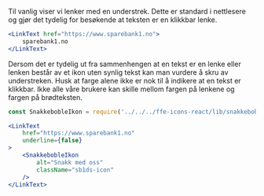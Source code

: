 Til vanlig viser vi lenker med en understrek. Dette er standard i nettlesere
og gjør det tydelig for besøkende at teksten er en klikkbar lenke.

```jsx
<LinkText href="https://www.sparebank1.no">
    sparebank1.no
</LinkText>
```

Dersom det er tydelig ut fra sammenhengen at en tekst er en lenke eller lenken
består av et ikon uten synlig tekst kan man vurdere å skru av understreken.
Husk at farge alene ikke er nok til å indikere at en tekst er klikkbar. Ikke
alle våre brukere kan skille mellom fargen på lenkene og fargen på brødteksten.

```jsx
const SnakkebobleIkon = require('../../../ffe-icons-react/lib/snakkeboble-ikon').default;

<LinkText
    href="https://www.sparebank1.no"
    underline={false}
>
    <SnakkebobleIkon
        alt="Snakk med oss"
        className="sb1ds-icon"
    />
</LinkText>
```

